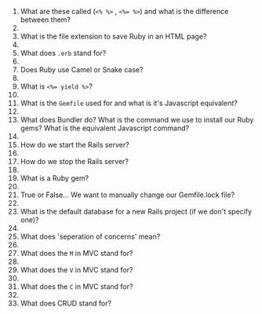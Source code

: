 1. What are these called (`<% %>` , `<%= %>`) and what is the difference between them?
2. 
2. What is the file extension to save Ruby in an HTML page?
3. 
3. What does `.erb` stand for?
4. 
4. Does Ruby use Camel or Snake case?
5. 
5. What is `<%= yield %>`?
6. 
6. What is the `Gemfile` used for and what is it's Javascript equivalent?
7. 
7. What does Bundler do? What is the command we use to install our Ruby gems? What is the equivalent Javascript command?
8. 
8. How do we start the Rails server?
9. 
9. How do we stop the Rails server?
10. 
10. What is a Ruby gem?
11. 
11. True or False... We want to manually change our Gemfile.lock file?
12. 
12. What is the default database for a new Rails project (if we don't specify one)?
13. 
13. What does 'seperation of concerns' mean?
14. 
14. What does the `M` in MVC stand for?
15. 
15. What does the `V` in MVC stand for?
16. 
16. What does the `C` in MVC stand for?
17. 
17. What does CRUD stand for?